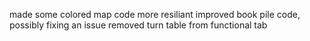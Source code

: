 made some colored map code more resiliant
improved book pile code, possibly fixing an issue
removed turn table from functional tab